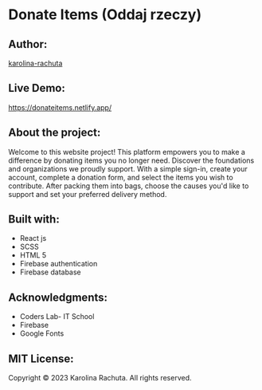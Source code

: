 # Donate Items (Oddaj rzeczy)

## Author:
[karolina-rachuta](https://github.com/karolina-rachuta)

## Live Demo:
https://donateitems.netlify.app/

## About the project:
Welcome to this website project! This platform empowers you to make a difference by donating items you no longer need. Discover the foundations and organizations we proudly support. With a simple sign-in, create your account, complete a donation form, and select the items you wish to contribute. After packing them into bags, choose the causes you'd like to support and set your preferred delivery method.
## Built with:
- React js
- SCSS
- HTML 5
- Firebase authentication
- Firebase database


## Acknowledgments:
- Coders Lab- IT School
- Firebase
- Google Fonts

## MIT License:
Copyright &copy; 2023 Karolina Rachuta. All rights reserved.
